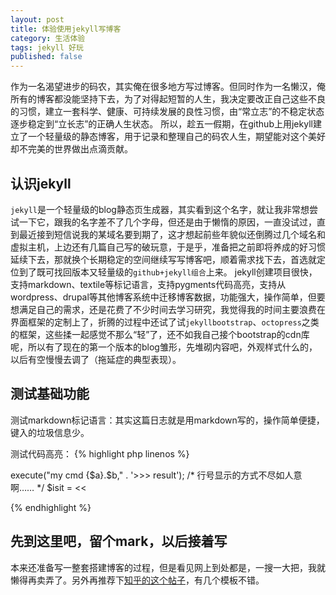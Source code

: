 ```yaml
---
layout: post
title: 体验使用jekyll写博客
category: 生活体验
tags: jekyll 好玩
published: false
---
```


作为一名渴望进步的码农，其实俺在很多地方写过博客。但同时作为一名懒汉，俺所有的博客都没能坚持下去，为了对得起短暂的人生，我决定要改正自己这些不良的习惯，建立一套科学、健康、可持续发展的良性习惯，由“常立志”的不稳定状态逐步稳定到“立长志”的正确人生状态。
所以，趁五一假期，在github上用jekyll建立了一个轻量级的静态博客，用于记录和整理自己的码农人生，期望能对这个美好却不完美的世界做出点滴贡献。


## 认识jekyll
`jekyll`是一个轻量级的blog静态页生成器，其实看到这个名字，就让我非常想尝试一下它，跟我的名字差不了几个字母，但还是由于懒惰的原因，一直没试过，直到最近接到短信说我的某域名要到期了，这才想起前些年貌似还倒腾过几个域名和虚拟主机，上边还有几篇自己写的破玩意，于是乎，准备把之前即将养成的好习惯延续下去，那就换个长期稳定的空间继续写写博客吧，顺着需求找下去，首选就定位到了既可找回版本又轻量级的`github+jekyll组合`上来。
jekyll创建项目很快，支持markdown、textile等标记语言，支持pygments代码高亮，支持从wordpress、drupal等其他博客系统中迁移博客数据，功能强大，操作简单，但要想满足自己的需求，还是花费了不少时间去学习研究，我觉得我的时间主要浪费在界面框架的定制上了，折腾的过程中还试了试`jekyllbootstrap`、`octopress`之类的框架，这些揉一起感觉不那么“轻”了，还不如我自己接个bootstrap的cdn库呢，所以有了现在的第一个版本的blog雏形，先堆砌内容吧，外观样式什么的，以后有空慢慢去调了（拖延症的典型表现）。

## 测试基础功能
测试markdown标记语言：其实这篇日志就是用markdown写的，操作简单便捷，键入的垃圾信息少。

测试代码高亮：
{% highlight php linenos %}
<?php
// 测试下代码嵌入，从最熟悉的php开始吧
$obj = new \MyNamespace\MyClass($myParams);
$obj->execute("my cmd {$a}.$b," . '>>> result');
/* 行号显示的方式不尽如人意啊…… */
$isit = <<<eof
这是一大段文字
中间可以换很多行
lua里貌似是这样：[[
    即将有一大波文字占据这几行
    比如这行
    这行
    还有这行
]]
eof
?>
{% endhighlight %}

## 先到这里吧，留个mark，以后接着写
本来还准备写一整套搭建博客的过程，但是看见网上到处都是，一搜一大把，我就懒得再卖弄了。另外再推荐下[知乎的这个帖子](http://www.zhihu.com/question/20223939)，有几个模板不错。